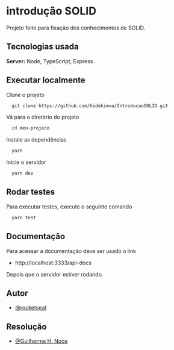 
# introdução SOLID

Projeto feito para fixação dos conhecimentos de SOLID.


## Tecnologias usada

**Server:** Node, TypeScript, Express

  
  ## Executar localmente

Clone o projeto

```bash
  git clone https://github.com/hidekimva/IntroducaoSOLID.git
```

Vá para o diretório do projeto

```bash
  cd meu-projeco
```

Instale as dependências

```bash
  yarn
```

Inicie o servidor

```bash
  yarn dev
```
    
## Rodar testes

Para executar testes, execute o seguinte comando

```bash
  yarn test
```

## Documentação

Para acessar a documentação deve ser usado o link 
- http://localhost:3333/api-docs

Depois que o servidor estiver rodando.
  
  
## Autor

- [@rocketseat](https://github.com/rocketseat-education)

## Resolução
- [@Guilherme H. Noce](https://github.com/hidekimva)

  
